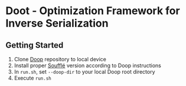 # Doot - Optimization Framework for Inverse Serialization

## Getting Started

1. Clone [Doop](https://github.com/plast-lab/doop) repository to local device
2. Install proper [Soufflé](http://souffle-lang.org/) version according to Doop instructions
3. In `run.sh`, set `--doop-dir` to your local Doop root directory
4. Execute `run.sh`